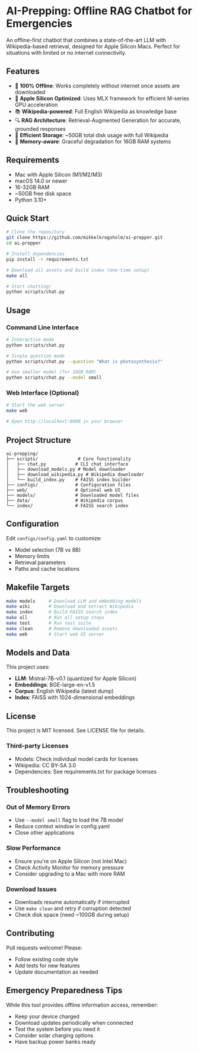 # AI-Prepping: Offline RAG Chatbot for Emergencies

An offline-first chatbot that combines a state-of-the-art LLM with Wikipedia-based retrieval, designed for Apple Silicon Macs. Perfect for situations with limited or no internet connectivity.

## Features

- 🔌 **100% Offline**: Works completely without internet once assets are downloaded
- 🍎 **Apple Silicon Optimized**: Uses MLX framework for efficient M-series GPU acceleration
- 📚 **Wikipedia-powered**: Full English Wikipedia as knowledge base
- 🔍 **RAG Architecture**: Retrieval-Augmented Generation for accurate, grounded responses
- 💾 **Efficient Storage**: ~50GB total disk usage with full Wikipedia
- 🎯 **Memory-aware**: Graceful degradation for 16GB RAM systems

## Requirements

- Mac with Apple Silicon (M1/M2/M3)
- macOS 14.0 or newer
- 16-32GB RAM
- ~50GB free disk space
- Python 3.10+

## Quick Start

```bash
# Clone the repository
git clone https://github.com/mikkelkrogsholm/ai-prepper.git
cd ai-prepper

# Install dependencies
pip install -r requirements.txt

# Download all assets and build index (one-time setup)
make all

# Start chatting!
python scripts/chat.py
```

## Usage

### Command Line Interface

```bash
# Interactive mode
python scripts/chat.py

# Single question mode
python scripts/chat.py --question "What is photosynthesis?"

# Use smaller model (for 16GB RAM)
python scripts/chat.py --model small
```

### Web Interface (Optional)

```bash
# Start the web server
make web

# Open http://localhost:8000 in your browser
```

## Project Structure

```
ai-prepping/
├── scripts/               # Core functionality
│   ├── chat.py           # CLI chat interface
│   ├── download_models.py # Model downloader
│   ├── download_wikipedia.py # Wikipedia downloader
│   └── build_index.py    # FAISS index builder
├── configs/              # Configuration files
├── web/                  # Optional web UI
├── models/               # Downloaded model files
├── data/                 # Wikipedia corpus
└── index/                # FAISS search index
```

## Configuration

Edit `configs/config.yaml` to customize:
- Model selection (7B vs 8B)
- Memory limits
- Retrieval parameters
- Paths and cache locations

## Makefile Targets

```bash
make models     # Download LLM and embedding models
make wiki       # Download and extract Wikipedia
make index      # Build FAISS search index
make all        # Run all setup steps
make test       # Run test suite
make clean      # Remove downloaded assets
make web        # Start web UI server
```

## Models and Data

This project uses:
- **LLM**: Mistral-7B-v0.1 (quantized for Apple Silicon)
- **Embeddings**: BGE-large-en-v1.5
- **Corpus**: English Wikipedia (latest dump)
- **Index**: FAISS with 1024-dimensional embeddings

## License

This project is MIT licensed. See LICENSE file for details.

### Third-party Licenses
- Models: Check individual model cards for licenses
- Wikipedia: CC BY-SA 3.0
- Dependencies: See requirements.txt for package licenses

## Troubleshooting

### Out of Memory Errors
- Use `--model small` flag to load the 7B model
- Reduce context window in config.yaml
- Close other applications

### Slow Performance
- Ensure you're on Apple Silicon (not Intel Mac)
- Check Activity Monitor for memory pressure
- Consider upgrading to a Mac with more RAM

### Download Issues
- Downloads resume automatically if interrupted
- Use `make clean` and retry if corruption detected
- Check disk space (need ~100GB during setup)

## Contributing

Pull requests welcome! Please:
- Follow existing code style
- Add tests for new features
- Update documentation as needed

## Emergency Preparedness Tips

While this tool provides offline information access, remember:
- Keep your device charged
- Download updates periodically when connected
- Test the system before you need it
- Consider solar charging options
- Have backup power banks ready